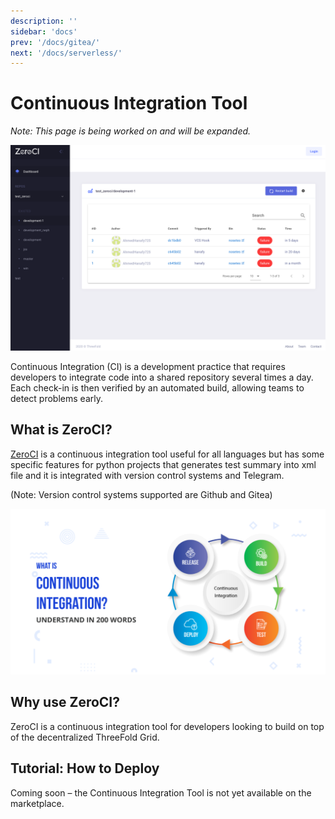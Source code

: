 ```yaml
---
description: ''
sidebar: 'docs'
prev: '/docs/gitea/'
next: '/docs/serverless/'
---
```


# Continuous Integration Tool

*Note: This page is being worked on and will be expanded.*

![](./img/zeroci.png)

Continuous Integration (CI) is a development practice that requires developers to integrate code into a shared repository several times a day. Each check-in is then verified by an automated build, allowing teams to detect problems early.

## What is ZeroCI?

[ZeroCI](https://github.com/threefoldtech/zeroCI) is a continuous integration tool useful for all languages but has some specific features for python projects that generates test summary into xml file and it is integrated with version control systems and Telegram.

(Note: Version control systems supported are Github and Gitea)

![](./img/cont_integr.png)

## Why use ZeroCI?

ZeroCI is a continuous integration tool for developers looking to build on top of the decentralized ThreeFold Grid.

## Tutorial: How to Deploy

Coming soon – the Continuous Integration Tool is not yet available on the marketplace.
